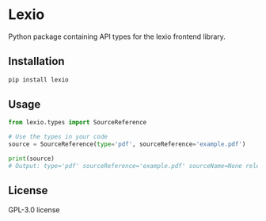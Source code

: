 # Lexio

Python package containing API types for the lexio frontend library.

## Installation

```bash
pip install lexio
```

## Usage

```python
from lexio.types import SourceReference

# Use the types in your code
source = SourceReference(type='pdf', sourceReference='example.pdf')

print(source)
# Output: type='pdf' sourceReference='example.pdf' sourceName=None relevanceScore=None metadata=None highlights=None
```

## License

GPL-3.0 license

[//]: # (## Development)

[//]: # ([//]: # &#40;TODO add DEV DISCLAIMER!&#41;)
[//]: # (Run the bash script [generate-types.sh]&#40;scripts%2Fgenerate-types.sh&#41; to generate the types and run the python script [generate_init.py]&#40;scripts%2Fgenerate_init.py&#41; to generate the `__init__.py` file of the package.)